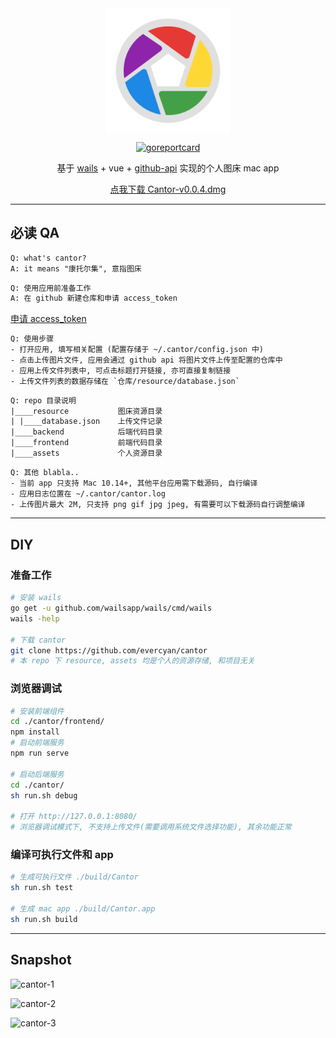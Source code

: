 <div align="center">
<img src="./appicon.png" width="200" alt="cantor" align=center />

[![goreportcard](https://goreportcard.com/badge/github.com/evercyan/cantor)](https://goreportcard.com/report/github.com/evercyan/cantor)

基于 [wails](https://github.com/wailsapp/wails) + vue + [github-api](https://docs.github.com/cn/rest/reference/repos#contents) 实现的个人图床 mac app

[点我下载 Cantor-v0.0.4.dmg](https://github.com/evercyan/cantor/releases/download/v0.0.4/Cantor-v0.0.4.dmg)
</div>

---

## 必读 QA

```txt
Q: what's cantor?
A: it means "康托尔集", 意指图床
```

```txt
Q: 使用应用前准备工作
A: 在 github 新建仓库和申请 access_token
```

[申请 access_token](https://github.com/settings/tokens)

```txt
Q: 使用步骤
- 打开应用, 填写相关配置 (配置存储于 ~/.cantor/config.json 中)
- 点击上传图片文件, 应用会通过 github api 将图片文件上传至配置的仓库中
- 应用上传文件列表中, 可点击标题打开链接, 亦可直接复制链接
- 上传文件列表的数据存储在 `仓库/resource/database.json`
```

```txt
Q: repo 目录说明
|____resource           图床资源目录
| |____database.json    上传文件记录
|____backend            后端代码目录  
|____frontend           前端代码目录
|____assets             个人资源目录
```

```txt
Q: 其他 blabla..
- 当前 app 只支持 Mac 10.14+, 其他平台应用需下载源码, 自行编译
- 应用日志位置在 ~/.cantor/cantor.log
- 上传图片最大 2M, 只支持 png gif jpg jpeg, 有需要可以下载源码自行调整编译
```

---

## DIY

### 准备工作

```sh
# 安装 wails
go get -u github.com/wailsapp/wails/cmd/wails
wails -help

# 下载 cantor
git clone https://github.com/evercyan/cantor
# 本 repo 下 resource, assets 均是个人的资源存储, 和项目无关
```

### 浏览器调试

```sh
# 安装前端组件
cd ./cantor/frontend/
npm install
# 启动前端服务
npm run serve

# 启动后端服务
cd ./cantor/
sh run.sh debug

# 打开 http://127.0.0.1:8080/
# 浏览器调试模式下, 不支持上传文件(需要调用系统文件选择功能), 其余功能正常
```

### 编译可执行文件和 app

```sh
# 生成可执行文件 ./build/Cantor
sh run.sh test

# 生成 mac app ./build/Cantor.app
sh run.sh build
```

---

## Snapshot

![cantor-1](https://raw.githubusercontent.com/evercyan/cantor/master/resource/05/056c664b8e2e3e0aab59d628daf387e4.png)

![cantor-2](https://raw.githubusercontent.com/evercyan/cantor/master/resource/8d/8d780f58628132e3192a92cd41d8aded.png)

![cantor-3](https://raw.githubusercontent.com/evercyan/cantor/master/resource/40/4012c0f7b373896f3781e03336e719ac.png)
